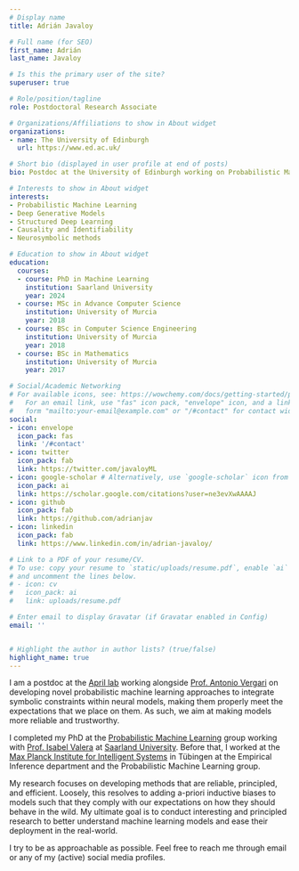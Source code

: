 ```yaml
---
# Display name
title: Adrián Javaloy

# Full name (for SEO)
first_name: Adrián
last_name: Javaloy

# Is this the primary user of the site?
superuser: true

# Role/position/tagline
role: Postdoctoral Research Associate

# Organizations/Affiliations to show in About widget
organizations:
- name: The University of Edinburgh
  url: https://www.ed.ac.uk/

# Short bio (displayed in user profile at end of posts)
bio: Postdoc at the University of Edinburgh working on Probabilistic Machine Learning.

# Interests to show in About widget
interests:
- Probabilistic Machine Learning
- Deep Generative Models
- Structured Deep Learning
- Causality and Identifiability
- Neurosymbolic methods

# Education to show in About widget
education:
  courses:
  - course: PhD in Machine Learning
    institution: Saarland University
    year: 2024
  - course: MSc in Advance Computer Science
    institution: University of Murcia
    year: 2018
  - course: BSc in Computer Science Engineering
    institution: University of Murcia
    year: 2018
  - course: BSc in Mathematics
    institution: University of Murcia
    year: 2017

# Social/Academic Networking
# For available icons, see: https://wowchemy.com/docs/getting-started/page-builder/#icons
#   For an email link, use "fas" icon pack, "envelope" icon, and a link in the
#   form "mailto:your-email@example.com" or "/#contact" for contact widget.
social:
- icon: envelope
  icon_pack: fas
  link: '/#contact'
- icon: twitter
  icon_pack: fab
  link: https://twitter.com/javaloyML
- icon: google-scholar # Alternatively, use `google-scholar` icon from `ai` icon pack
  icon_pack: ai
  link: https://scholar.google.com/citations?user=ne3evXwAAAAJ
- icon: github
  icon_pack: fab
  link: https://github.com/adrianjav
- icon: linkedin
  icon_pack: fab
  link: https://www.linkedin.com/in/adrian-javaloy/

# Link to a PDF of your resume/CV.
# To use: copy your resume to `static/uploads/resume.pdf`, enable `ai` icons in `params.yaml`,
# and uncomment the lines below.
# - icon: cv
#   icon_pack: ai
#   link: uploads/resume.pdf

# Enter email to display Gravatar (if Gravatar enabled in Config)
email: ''


# Highlight the author in author lists? (true/false)
highlight_name: true
---
```


I am a postdoc at the [April lab](https://april-tools.github.io/) working alongside [Prof. Antonio Vergari](http://nolovedeeplearning.com/) on developing novel probabilistic machine learning approaches to integrate symbolic constraints within neural models, making them properly meet the expectations that we place on them. As such, we aim at making models more reliable and trustworthy.

I completed my PhD at the [Probabilistic Machine Learning](https://machinelearning.uni-saarland.de/) group working with [Prof. Isabel Valera](https://ivaleram.github.io/) at [Saarland University](https://saarland-informatics-campus.de/en/).
Before that, I worked at the [Max Planck Institute for Intelligent Systems](https://is.mpg.de/) in Tübingen at the Empirical Inference department and the Probabilistic Machine Learning group.

My research focuses on developing methods that are reliable, principled, and efficient. 
Loosely, this resolves to adding a-priori inductive biases to models such that they comply with our expectations on how they should behave in the wild. 
My ultimate goal is to conduct interesting and principled research to better understand machine learning models and ease their deployment in the real-world. 

I try to be as approachable as possible. Feel free to reach me through email or any of my (active) social media profiles.

<!-- {{< icon name="download" pack="fas" >}} Download my {{< staticref "uploads/demo_resume.pdf" "newtab" >}}resumé{{< /staticref >}}. -->
